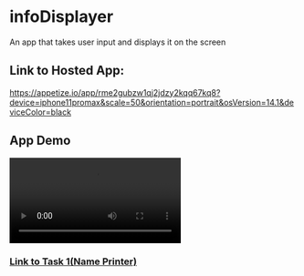 # infoDisplayer

An app that takes user input and displays it on the screen

## Link to Hosted App:
https://appetize.io/app/rme2gubzw1qj2jdzy2kqq67kq8?device=iphone11promax&scale=50&orientation=portrait&osVersion=14.1&deviceColor=black

## App Demo
![Demo](https://user-images.githubusercontent.com/43139388/130235350-0b65d135-66db-4a7e-97ac-eb9fc751ea5e.mov)

### [Link to Task 1(Name Printer)](https://github.com/ucwealth/namePrinter)

